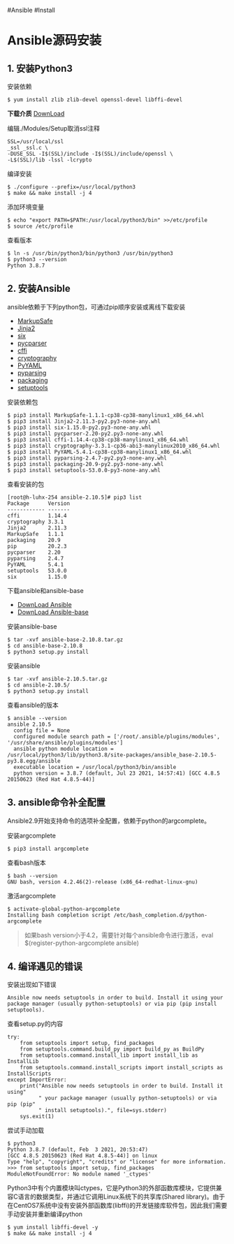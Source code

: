 #Ansible #Install 
# Ansible源码安装


## 1. 安装Python3

安装依赖
```
$ yum install zlib zlib-devel openssl-devel libffi-devel
```

**下载介质**
[DownLoad](http://npm.taobao.org/mirrors/python/3.8.7/Python-3.8.7.tar.xz)

编辑./Modules/Setup取消ssl注释
```
SSL=/usr/local/ssl
_ssl _ssl.c \
-DUSE_SSL -I$(SSL)/include -I$(SSL)/include/openssl \
-L$(SSL)/lib -lssl -lcrypto
```

编译安装
```
$ ./configure --prefix=/usr/local/python3
$ make && make install -j 4
```

添加环境变量
```
$ echo "export PATH=$PATH:/usr/local/python3/bin" >>/etc/profile
$ source /etc/profile
```

查看版本
```
$ ln -s /usr/bin/python3/bin/python3 /usr/bin/python3
$ python3 --version
Python 3.8.7
```

## 2. 安装Ansible

ansible依赖于下列python包，可通过pip顺序安装或离线下载安装
- [MarkupSafe](https://files.pythonhosted.org/packages/4b/20/f6d7648c81cb84815d0be935d5c74cd1cc0239e43eadb1a61062d34b6543/MarkupSafe-1.1.1-cp38-cp38-manylinux1_x86_64.whl)
- [Jinja2](https://files.pythonhosted.org/packages/7e/c2/1eece8c95ddbc9b1aeb64f5783a9e07a286de42191b7204d67b7496ddf35/Jinja2-2.11.3-py2.py3-none-any.whl)
- [six](https://files.pythonhosted.org/packages/ee/ff/48bde5c0f013094d729fe4b0316ba2a24774b3ff1c52d924a8a4cb04078a/six-1.15.0-py2.py3-none-any.whl)
- [pycparser](https://files.pythonhosted.org/packages/ae/e7/d9c3a176ca4b02024debf82342dab36efadfc5776f9c8db077e8f6e71821/pycparser-2.20-py2.py3-none-any.whl)
- [cffi](https://files.pythonhosted.org/packages/66/c8/56efb65bd9fff582c84f11bbfe2cf70c6abcaa852e35be45583e823bb59d/cffi-1.14.4-cp38-cp38-manylinux1_x86_64.whl)
- [cryptography](https://files.pythonhosted.org/packages/c9/de/7054df0620b5411ba45480f0261e1fb66a53f3db31b28e3aa52c026e72d9/cryptography-3.3.1-cp36-abi3-manylinux2010_x86_64.whl)
- [PyYAML](https://files.pythonhosted.org/packages/70/96/c7245e551b1cb496bfb95840ace55ca60f20d3d8e33d70faf8c78a976899/PyYAML-5.4.1-cp38-cp38-manylinux1_x86_64.whl)
- [pyparsing](https://files.pythonhosted.org/packages/8a/bb/488841f56197b13700afd5658fc279a2025a39e22449b7cf29864669b15d/pyparsing-2.4.7-py2.py3-none-any.whl)
- [packaging](https://files.pythonhosted.org/packages/3e/89/7ea760b4daa42653ece2380531c90f64788d979110a2ab51049d92f408af/packaging-20.9-py2.py3-none-any.whl)
- [setuptools](https://files.pythonhosted.org/packages/15/0e/255e3d57965f318973e417d5b7034223f1223de500d91b945ddfaef42a37/setuptools-53.0.0-py3-none-any.whl)

安装依赖包
```
$ pip3 install MarkupSafe-1.1.1-cp38-cp38-manylinux1_x86_64.whl
$ pip3 install Jinja2-2.11.3-py2.py3-none-any.whl
$ pip3 install six-1.15.0-py2.py3-none-any.whl
$ pip3 install pycparser-2.20-py2.py3-none-any.whl
$ pip3 install cffi-1.14.4-cp38-cp38-manylinux1_x86_64.whl
$ pip3 install cryptography-3.3.1-cp36-abi3-manylinux2010_x86_64.whl
$ pip3 install PyYAML-5.4.1-cp38-cp38-manylinux1_x86_64.whl
$ pip3 install pyparsing-2.4.7-py2.py3-none-any.whl
$ pip3 install packaging-20.9-py2.py3-none-any.whl
$ pip3 install setuptools-53.0.0-py3-none-any.whl
```

查看安装的包
```
[root@h-luhx-254 ansible-2.10.5]# pip3 list
Package      Version
------------ -------
cffi         1.14.4
cryptography 3.3.1
Jinja2       2.11.3
MarkupSafe   1.1.1
packaging    20.9
pip          20.2.3
pycparser    2.20
pyparsing    2.4.7
PyYAML       5.4.1
setuptools   53.0.0
six          1.15.0
```

下载ansible和ansible-base
- [DownLoad Ansible](https://github.com/ansible/ansible/archive/v2.10.5.tar.gz)
- [DownLoad Ansible-base](https://files.pythonhosted.org/packages/07/a2/41f1f1291bed2fc7df0e79b70ab8681909ed9b602a700a74c7eda1db100b/ansible-base-2.10.8.tar.gz)

安装ansible-base
```
$ tar -xvf ansible-base-2.10.8.tar.gz
$ cd ansible-base-2.10.8
$ python3 setup.py install
```

安装ansible
```
$ tar -xvf ansible-2.10.5.tar.gz
$ cd ansible-2.10.5/
$ python3 setup.py install
```

查看ansible的版本
```
$ ansible --version
ansible 2.10.5
  config file = None
  configured module search path = ['/root/.ansible/plugins/modules', '/usr/share/ansible/plugins/modules']
  ansible python module location = /usr/local/python3/lib/python3.8/site-packages/ansible_base-2.10.5-py3.8.egg/ansible
  executable location = /usr/local/python3/bin/ansible
  python version = 3.8.7 (default, Jul 23 2021, 14:57:41) [GCC 4.8.5 20150623 (Red Hat 4.8.5-44)]
```

## 3. ansible命令补全配置

Ansible2.9开始支持命令的选项补全配置，依赖于python的argcomplete。

安装argcomplete
```
$ pip3 install argcomplete
```

查看bash版本
```
$ bash --version
GNU bash, version 4.2.46(2)-release (x86_64-redhat-linux-gnu)
```

激活argcomplete
```
$ activate-global-python-argcomplete
Installing bash completion script /etc/bash_completion.d/python-argcomplete
```
> 如果bash version小于4.2，需要针对每个ansible命令进行激活，eval $(register-python-argcomplete ansible)

## 4. 编译遇见的错误

安装出现如下错误
```
Ansible now needs setuptools in order to build. Install it using your package manager (usually python-setuptools) or via pip (pip install setuptools).
```

查看setup.py的内容
```
try:
    from setuptools import setup, find_packages
    from setuptools.command.build_py import build_py as BuildPy
    from setuptools.command.install_lib import install_lib as InstallLib
    from setuptools.command.install_scripts import install_scripts as InstallScripts
except ImportError:
    print("Ansible now needs setuptools in order to build. Install it using"
          " your package manager (usually python-setuptools) or via pip (pip"
          " install setuptools).", file=sys.stderr)
    sys.exit(1)
```

尝试手动加载
```
$ python3
Python 3.8.7 (default, Feb  3 2021, 20:53:47) 
[GCC 4.8.5 20150623 (Red Hat 4.8.5-44)] on linux
Type "help", "copyright", "credits" or "license" for more information.
>>> from setuptools import setup, find_packages
ModuleNotFoundError: No module named '_ctypes'
```

Python3中有个内置模块叫ctypes，它是Python3的外部函数库模块，它提供兼容C语言的数据类型，并通过它调用Linux系统下的共享库(Shared library)。由于在CentOS7系统中没有安装外部函数库(libffi)的开发链接库软件包，因此我们需要手动安装并重新编译python
```
$ yum install libffi-devel -y
$ make && make install -j 4
```
